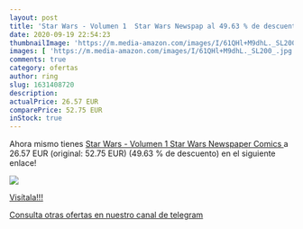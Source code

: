 ```yaml
---
layout: post
title: 'Star Wars - Volumen 1  Star Wars Newspap al 49.63 % de descuento'
date: 2020-09-19 22:54:23
thumbnailImage: 'https://m.media-amazon.com/images/I/61QHl+M9dhL._SL200_.jpg'
images: [ 'https://m.media-amazon.com/images/I/61QHl+M9dhL._SL200_.jpg' ]
comments: true
category: ofertas
author: ring
slug: 1631408720
description:
actualPrice: 26.57 EUR
comparePrice: 52.75 EUR
inStock: true
---
```


Ahora mismo tienes [Star Wars - Volumen 1  Star Wars Newspaper Comics ](https://www.amazon.com/dp/1631408720/?tag=redken08-20) a 26.57 EUR (original: 52.75 EUR) (49.63 %  de descuento) en el siguiente enlace!

[![](https://m.media-amazon.com/images/I/61QHl+M9dhL._SL200_.jpg)](https://www.amazon.com/dp/1631408720/?tag=redken08-20)

[Visítala!!!](https://www.amazon.com/dp/1631408720/?tag=redken08-20)

[Consulta otras ofertas en nuestro canal de telegram](https://t.me/s/ofertas25)
